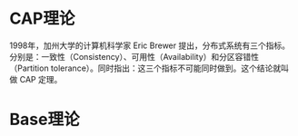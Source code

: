 # CAP理论

1998年，加州大学的计算机科学家 Eric Brewer 提出，分布式系统有三个指标。分别是：一致性（Consistency）、可用性（Availability）和分区容错性（Partition tolerance）。同时指出：这三个指标不可能同时做到。这个结论就叫做 CAP 定理。







# Base理论

